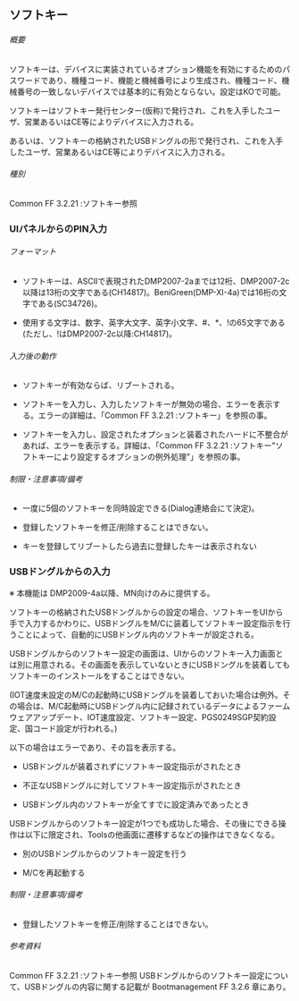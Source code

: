 ## ソフトキー

###### 概要

ソフトキーは、デバイスに実装されているオプション機能を有効にするためのパスワードであり、機種コード、機能と機械番号により生成され、機種コード、機械番号の一致しないデバイスでは基本的に有効とならない。設定はKOで可能。

ソフトキーはソフトキー発行センター(仮称)で発行され、これを入手したユーザ、営業あるいはCE等によりデバイスに入力される。

あるいは、ソフトキーの格納されたUSBドングルの形で発行され、これを入手したユーザ、営業あるいはCE等によりデバイスに入力される。

###### 種別
Common FF 3.2.21 :ソフトキー参照

### UIパネルからのPIN入力

###### フォーマット

-   ソフトキーは、ASCIIで表現されたDMP2007-2aまでは12桁、DMP2007-2c以降は13桁の文字である(CH14817)。BeniGreen(DMP-XI-4a)では16桁の文字である(SC34726)。

-   使用する文字は、数字、英字大文字、英字小文字、#、*、!の65文字である(ただし、!はDMP2007-2c以降:CH14817)。

###### 入力後の動作

-   ソフトキーが有効ならば、リブートされる。

-   ソフトキーを入力し、入力したソフトキーが無効の場合、エラーを表示する。エラーの詳細は、「Common
    FF 3.2.21 :ソフトキー」を参照の事。

-   ソフトキーを入力し、設定されたオプションと装着されたハードに不整合があれば、エラーを表示する。詳細は、「Common
    FF 3.2.21
    :ソフトキー"ソフトキーにより設定するオプションの例外処理"」を参照の事。

###### 制限・注意事項/備考

-   一度に5個のソフトキーを同時設定できる(Dialog連絡会にて決定)。

-   登録したソフトキーを修正/削除することはできない。

-   キーを登録してリブートしたら過去に登録したキーは表示されない

### USBドングルからの入力

※ 本機能は DMP2009-4a以降、MN向けのみに提供する。

ソフトキーの格納されたUSBドングルからの設定の場合、ソフトキーをUIから手で入力するかわりに、USBドングルをM/Cに装着してソフトキー設定指示を行うことによって、自動的にUSBドングル内のソフトキーが設定される。

USBドングルからのソフトキー設定の画面は、UIからのソフトキー入力画面とは別に用意される。その画面を表示していないときにUSBドングルを装着してもソフトキーのインストールをすることはできない。

(IOT速度未設定のM/Cの起動時にUSBドングルを装着しておいた場合は例外。その場合は、M/C起動時にUSBドングル内に記録されているデータによるファームウェアアップデート、IOT速度設定、ソフトキー設定、PGS0249SGP契約設定、国コード設定が行われる。)

以下の場合はエラーであり、その旨を表示する。

-   USBドングルが装着されずにソフトキー設定指示がされたとき

-   不正なUSBドングルに対してソフトキー設定指示がされたとき

-   USBドングル内のソフトキーが全てすでに設定済みであったとき

USBドングルからのソフトキー設定が1つでも成功した場合、その後にできる操作は以下に限定され、Toolsの他画面に遷移するなどの操作はできなくなる。

-   別のUSBドングルからのソフトキー設定を行う

-   M/Cを再起動する

###### 制限・注意事項/備考

-   登録したソフトキーを修正/削除することはできない。

###### 参考資料
Common FF 3.2.21 :ソフトキー参照
USBドングルからのソフトキー設定について、USBドングルの内容に関する記載が
Bootmanagement FF 3.2.6 章にあり。